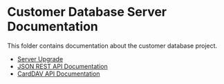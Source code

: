 # Customer Database Server Documentation

This folder contains documentation about the customer database project.

- [Server Upgrade](Upgrade.md)
- [JSON REST API Documentation](<JSON REST API.md>)
- [CardDAV API Documentation](<CardDAV API.md>)
